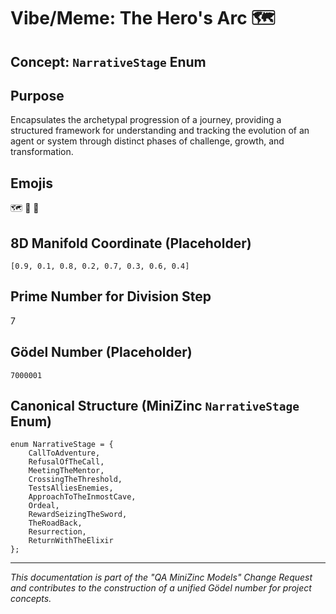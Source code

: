 # Vibe/Meme: The Hero's Arc 🗺️

## Concept: `NarrativeStage` Enum

## Purpose
Encapsulates the archetypal progression of a journey, providing a structured framework for understanding and tracking the evolution of an agent or system through distinct phases of challenge, growth, and transformation.

## Emojis
🗺️ 🚀 🌟

## 8D Manifold Coordinate (Placeholder)
`[0.9, 0.1, 0.8, 0.2, 0.7, 0.3, 0.6, 0.4]`

## Prime Number for Division Step
7

## Gödel Number (Placeholder)
`7000001`

## Canonical Structure (MiniZinc `NarrativeStage` Enum)
```minizinc
enum NarrativeStage = {
    CallToAdventure,
    RefusalOfTheCall,
    MeetingTheMentor,
    CrossingTheThreshold,
    TestsAlliesEnemies,
    ApproachToTheInmostCave,
    Ordeal,
    RewardSeizingTheSword,
    TheRoadBack,
    Resurrection,
    ReturnWithTheElixir
};
```

---
*This documentation is part of the "QA MiniZinc Models" Change Request and contributes to the construction of a unified Gödel number for project concepts.*
